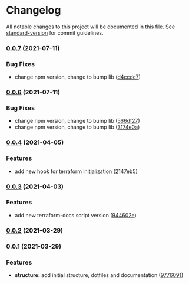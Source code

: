# Changelog

All notable changes to this project will be documented in this file. See [standard-version](https://github.com/conventional-changelog/standard-version) for commit guidelines.

### [0.0.7](https://github.com/Excoriate/terraform-precommit-hooks/compare/v0.0.6...v0.0.7) (2021-07-11)


### Bug Fixes

* change npm version, change to bump lib ([d4ccdc7](https://github.com/Excoriate/terraform-precommit-hooks/commit/d4ccdc7752c975d57a29c5f622f09065719f6d31))

### [0.0.6](https://github.com/Excoriate/terraform-precommit-hooks/compare/v0.0.5...v0.0.6) (2021-07-11)


### Bug Fixes

* change npm version, change to bump lib ([566df27](https://github.com/Excoriate/terraform-precommit-hooks/commit/566df27e3addb07a203e1a8fa790f67753cfbe47))
* change npm version, change to bump lib ([3174e0a](https://github.com/Excoriate/terraform-precommit-hooks/commit/3174e0a482d38f09e7beff1dc2afc05dadb2d44e))

### [0.0.4](https://github.com/Excoriate/terraform-precommit-hooks/compare/v0.0.3...v0.0.4) (2021-04-05)


### Features

* add new hook for terraform initialization ([2147eb5](https://github.com/Excoriate/terraform-precommit-hooks/commit/2147eb5d984baeba423582d9c0f11dc5e40ec45e))

### [0.0.3](https://github.com/Excoriate/terraform-precommit-hooks/compare/v0.0.2...v0.0.3) (2021-04-03)


### Features

* add new terraform-docs script version ([944602e](https://github.com/Excoriate/terraform-precommit-hooks/commit/944602e78b2e4d825241bb10ded7e9db15c6cce8))

### [0.0.2](https://github.com/Excoriate/terraform-precommit-hooks/compare/v0.0.1...v0.0.2) (2021-03-29)

### 0.0.1 (2021-03-29)


### Features

* **structure:** add initial structure, dotfiles and documentation ([9776091](https://github.com/Excoriate/terraform-precommit-hooks/commit/977609111fce5f31199cf7fa14904e4c8e94f677))
